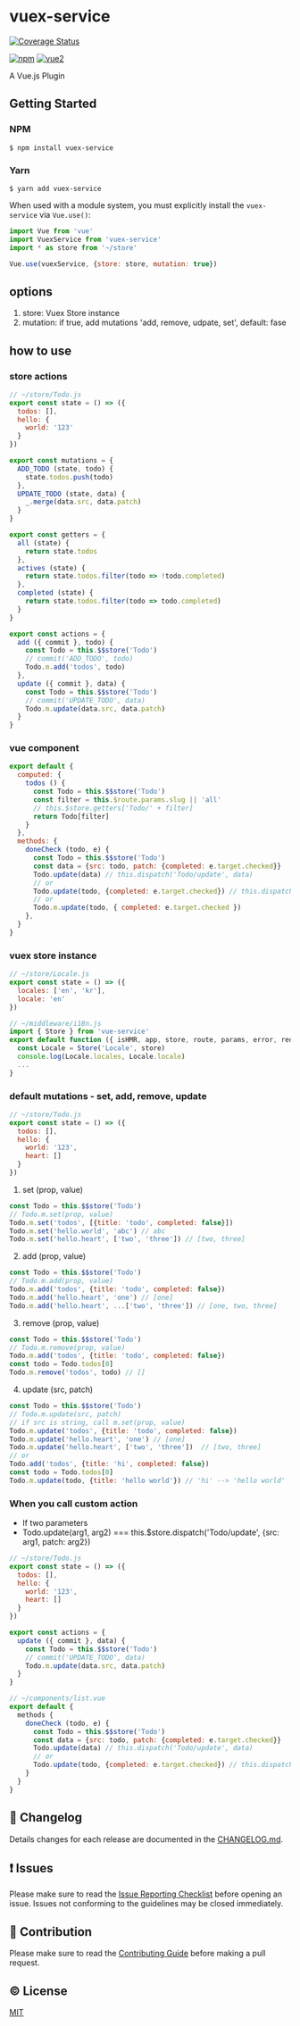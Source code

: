 # vuex-service

[![Coverage Status](https://coveralls.io/repos/github/prugel/vuex-service/badge.svg?branch=dev)](https://coveralls.io/github/prugel/vuex-service?branch=dev)

[![npm](https://img.shields.io/npm/v/vuex-service.svg)](https://www.npmjs.com/package/vuex-service)
[![vue2](https://img.shields.io/badge/vue-2.x-brightgreen.svg)](https://vuejs.org/)

A Vue.js Plugin


<!-- ## :book: Documentation -->
<!-- See [here](http://prugel.github.io/vuex-service/) -->
## Getting Started

### NPM

    $ npm install vuex-service

### Yarn

    $ yarn add vuex-service

When used with a module system, you must explicitly install the `vuex-service` via `Vue.use()`:

```javascript
import Vue from 'vue'
import VuexService from 'vuex-service'
import * as store from '~/store'

Vue.use(vuexService, {store: store, mutation: true})
```

## options
1. store: Vuex Store instance
1. mutation: if true, add mutations 'add, remove, udpate, set', default: fase

## how to use

### store actions
```js
// ~/store/Todo.js
export const state = () => ({
  todos: [],
  hello: {
    world: '123'
  }
})

export const mutations = {
  ADD_TODO (state, todo) {
    state.todos.push(todo)
  },
  UPDATE_TODO (state, data) {
    _.merge(data.src, data.patch)
  }
}

export const getters = {
  all (state) {
    return state.todos
  },
  actives (state) {
    return state.todos.filter(todo => !todo.completed)
  },
  completed (state) {
    return state.todos.filter(todo => todo.completed)
  }
}

export const actions = {
  add ({ commit }, todo) {
    const Todo = this.$$store('Todo')
    // commit('ADD_TODO', todo)
    Todo.m.add('todos', todo)
  },
  update ({ commit }, data) {
    const Todo = this.$$store('Todo')
    // commit('UPDATE_TODO', data)
    Todo.m.update(data.src, data.patch)
  }
}
```

### vue component
```js
export default {
  computed: {
    todos () {
      const Todo = this.$$store('Todo')
      const filter = this.$route.params.slug || 'all'
      // this.$store.getters['Todo/' + filter]
      return Todo[filter]
    }
  },
  methods: {
    doneCheck (todo, e) {
      const Todo = this.$$store('Todo')
      const data = {src: todo, patch: {completed: e.target.checked}}
      Todo.update(data) // this.dispatch('Todo/update', data)
      // or
      Todo.update(todo, {completed: e.target.checked}) // this.dispatch('Todo/update', {src: todo, patch: {completed: e.target.checked})
      // or
      Todo.m.update(todo, { completed: e.target.checked })
    },
  }
}
```

### vuex store instance
```js
// ~/store/Locale.js
export const state = () => ({
  locales: ['en', 'kr'],
  locale: 'en'
})

// ~/middleware/i18n.js
import { Store } from 'vue-service'
export default function ({ isHMR, app, store, route, params, error, redirect }) {
  const Locale = Store('Locale', store)
  console.log(Locale.locales, Locale.locale)
  ...
}
```

### default mutations - set, add, remove, update
```js
// ~/store/Todo.js
export const state = () => ({
  todos: [],
  hello: {
    world: '123',
    heart: []
  }
})
```
1. set (prop, value)
```js
const Todo = this.$$store('Todo')
// Todo.m.set(prop, value)
Todo.m.set('todos', [{title: 'todo', completed: false}])
Todo.m.set('hello.world', 'abc') // abc
Todo.m.set('hello.heart', ['two', 'three']) // [two, three]
```
2. add (prop, value)
```js
const Todo = this.$$store('Todo')
// Todo.m.add(prop, value)
Todo.m.add('todos', {title: 'todo', completed: false})
Todo.m.add('hello.heart', 'one') // [one]
Todo.m.add('hello.heart', ...['two', 'three']) // [one, two, three]
```
3. remove (prop, value)
```js
const Todo = this.$$store('Todo')
// Todo.m.remove(prop, value)
Todo.m.add('todos', {title: 'todo', completed: false})
const todo = Todo.todos[0]
Todo.m.remove('todos', todo) // []
```
4. update (src, patch)
```js
const Todo = this.$$store('Todo')
// Todo.m.update(src, patch)
// if src is string, call m.set(prop, value)
Todo.m.update('todos', {title: 'todo', completed: false})
Todo.m.update('hello.heart', 'one') // [one]
Todo.m.update('hello.heart', ['two', 'three'])  // [two, three]
// or
Todo.add('todos', {title: 'hi', completed: false})
const todo = Todo.todos[0]
Todo.m.update(todo, {title: 'hello world'}) // 'hi' --> 'hello world'
```

### When you call custom action
- If two parameters
- Todo.update(arg1, arg2) === this.$store.dispatch('Todo/update', {src: arg1, patch: arg2})
```js
// ~/store/Todo.js
export const state = () => ({
  todos: [],
  hello: {
    world: '123',
    heart: []
  }
})

export const actions = {
  update ({ commit }, data) {
    const Todo = this.$$store('Todo')
    // commit('UPDATE_TODO', data)
    Todo.m.update(data.src, data.patch)
  }
}
```
```js
// ~/components/list.vue
export default {
  methods {
    doneCheck (todo, e) {
      const Todo = this.$$store('Todo')
      const data = {src: todo, patch: {completed: e.target.checked}}
      Todo.update(data) // this.dispatch('Todo/update', data)
      // or
      Todo.update(todo, {completed: e.target.checked}) // this.dispatch('Todo/update', {src: todo, patch: {completed: e.target.checked})
    }
  }
}
```


## :scroll: Changelog
Details changes for each release are documented in the [CHANGELOG.md](https://github.com/prugel/vuex-service/blob/dev/CHANGELOG.md).


## :exclamation: Issues
Please make sure to read the [Issue Reporting Checklist](https://github.com/prugel/vuex-service/blob/dev/CONTRIBUTING.md#issue-reporting-guidelines) before opening an issue. Issues not conforming to the guidelines may be closed immediately.


## :muscle: Contribution
Please make sure to read the [Contributing Guide](https://github.com/prugel/vuex-service/blob/dev/CONTRIBUTING.md) before making a pull request.

## :copyright: License

[MIT](http://opensource.org/licenses/MIT)
